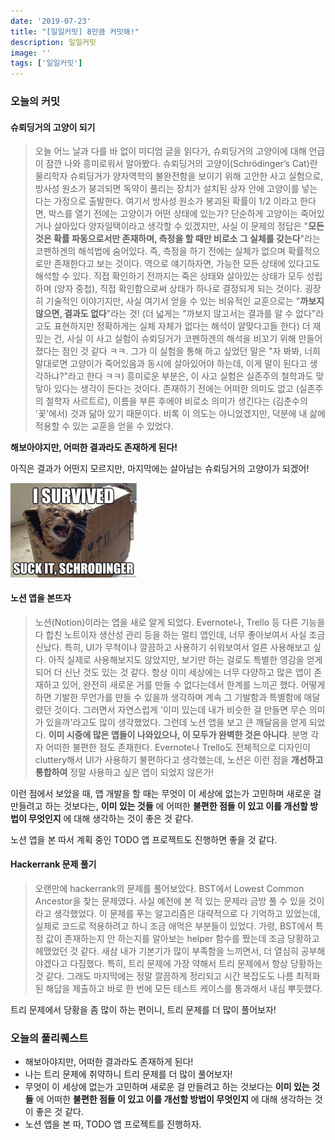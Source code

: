```yaml
---
date: '2019-07-23'
title: "[일일커밋] 8만큼 커밋해!"
description: 일일커밋
image: ''
tags: ['일일커밋']
---
```


### 오늘의 커밋

#### 슈뢰딩거의 고양이 되기
> 오늘 어느 날과 다를 바 없이 미디엄 글을 읽다가, 슈뢰딩거의 고양이에 대해 언급이 잠깐 나와 흥미로워서 알아봤다. 슈뢰딩거의 고양이(Schrödinger’s Cat)란 물리학자 슈뢰딩거가 양자역학의 불완전함을 보이기 위해 고안한 사고 실험으로, 방사성 원소가 붕괴되면 독약이 풀리는 장치가 설치된 상자 안에 고양이를 넣는다는 가정으로 출발한다. 여기서 방사성 원소가 붕괴된 확률이 1/2 이라고 한다면, 박스를 열기 전에는 고양이가 어떤 상태에 있는가? 단순하게 고양이는 죽어있거나 살아있다 양자일택이라고 생각할 수 있겠지만, 사실 이 문제의 정답은 "__모든 것은 확률 파동으로서만 존재하며, 측정을 할 때만 비로소 그 실체를 갖는다__"라는 코펜하겐의 해석법에 숨어있다. 즉, 측정을 하기 전에는 실체가 없으며 확률적으로만 존재한다고 보는 것이다. 역으로 얘기하자면, 가능한 모든 상태에 있다고도 해석할 수 있다. 직접 확인하기 전까지는 죽은 상태와 살아있는 상태가 모두 성립하며 (양자 중첩), 직접 확인함으로써 상태가 하나로 결정되게 되는 것이다. 굉장히 기술적인 이야기지만, 사실 여기서 얻을 수 있는 비유적인 교훈으로는 "__까보지 않으면, 결과도 없다__"라는 것! (더 넓게는 "까보지 않고서는 결과를 알 수 없다"라고도 표현하지만 정확하게는 실체 자체가 없다는 해석이 알맞다고들 한다) 더 재밌는 건, 사실 이 사고 실험이 슈뢰딩거가 코펜하겐의 해석을 비꼬기 위해 만들어졌다는 점인 것 같다 ㅋㅋ. 그가 이 실험을 통해 하고 싶었던 말은 "자 봐봐, 너희 말대로면 고양이가 죽어있음과 동시에 살아있어야 하는데, 이게 말이 된다고 생각하냐?"라고 한다 ㅋㅋ) 흥미로운 부분은, 이 사고 실험은 실존주의 철학과도 맞닿아 있다는 생각이 든다는 것이다. 존재하기 전에는 어떠한 의미도 없고 (실존주의 철학자 사르트르), 이름을 부른 후에야 비로소 의미가 생긴다는 (김춘수의 '꽃'에서) 것과 닮아 있기 때문이다. 비록 이 의도는 아니었겠지만, 덕분에 내 삶에 적용할 수 있는 교훈을 얻을 수 있었다.

__해보아야지만, 어떠한 결과라도 존재하게 된다!__

아직은 결과가 어떤지 모르지만, 마지막에는 살아남는 슈뢰딩거의 고양이가 되겠어!

<img src="./_images/2019_07_23.PNG" width="40%">


#### 노션 앱을 본뜨자
> 노션(Notion)이라는 앱을 새로 알게 되었다. Evernote나, Trello 등 다른 기능을 다 합친 노트이자 생산성 관리 등을 하는 멀티 앱인데, 너무 좋아보여서 사실 조금 신났다. 특히, UI가 무척이나 깔끔하고 사용하기 쉬워보여서 얼른 사용해보고 싶다. 아직 실제로 사용해보지도 않았지만, 보기만 하는 걸로도 특별한 영감을 얻게 되어 더 신난 것도 있는 것 같다. 항상 이미 세상에는 너무 다양하고 많은 앱이 존재하고 있어, 완전히 새로운 거를 만들 수 없다는데서 한계를 느끼곤 했다. 어떻게 하면 기발한 무언가를 만들 수 있을까 생각하며 계속 그 기발함과 특별함에 매달렸던 것이다. 그러면서 자연스럽게 '이미 있는데 내가 비슷한 걸 만들면 무슨 의미가 있을까'라고도 많이 생각했었다. 그런데 노션 앱을 보고 큰 깨달음을 얻게 되었다. __이미 시중에 많은 앱들이 나와있으나, 이 모두가 완벽한 것은 아니다__. 분명 각자 어떠한 불편한 점도 존재한다. Evernote나 Trello도 전체적으로 디자인이 cluttery해서 UI가 사용하기 불편하다고 생각했는데, 노션은 이런 점을 __개선하고 통합하여__ 정말 사용하고 싶은 앱이 되었지 않은가! 

이런 점에서 보았을 때, 앱 개발을 할 때는 무엇이 이 세상에 없는가 고민하며 새로운 걸 만들려고 하는 것보다는, __이미 있는 것들__ 에 어떠한 __불편한 점들 이 있고 이를 개선할 방법이 무엇인지__ 에 대해 생각하는 것이 좋은 것 같다.

노션 앱을 본 따서 계획 중인 TODO 앱 프로젝트도 진행하면 좋을 것 같다.

#### Hackerrank 문제 풀기
> 오랜만에 hackerrank의 문제를 풀어보았다. BST에서 Lowest Common Ancestor을 찾는 문제였다. 사실 예전에 본 적 있는 문제라 금방 풀 수 있을 것이라고 생각했었다. 이 문제를 푸는 알고리즘은 대략적으로 다 기억하고 있었는데, 실제로 코드로 적용하려고 하니 조금 애먹은 부분들이 있었다. 가령, BST에서 특정 값이 존재하는지 안 하는지를 알아보는 helper 함수를 짰는데 조금 당황하고 헤맸었던 것 같다. 새삼 내가 기본기가 많이 부족함을 느끼면서, 더 열심히 공부해야겠다고 다짐했다. 특히, 트리 문제에 가장 약해서 트리 문제에서 항상 당황하는 것 같다. 그래도 마지막에는 정말 깔끔하게 정리되고 시간 복잡도도 나름 최적화된 해답을 제출하고 바로 한 번에 모든 테스트 케이스를 통과해서 내심 뿌듯했다. 

트리 문제에서 당황을 좀 많이 하는 편이니, 트리 문제를 더 많이 풀어보자!

### 오늘의 풀리퀘스트
- 해보아야지만, 어떠한 결과라도 존재하게 된다!
- 나는 트리 문제에 취약하니 트리 문제를 더 많이 풀어보자!
- 무엇이 이 세상에 없는가 고민하며 새로운 걸 만들려고 하는 것보다는 __이미 있는 것들__ 에 어떠한 __불편한 점들 이 있고 이를 개선할 방법이 무엇인지__ 에 대해 생각하는 것이 좋은 것 같다.
- 노션 앱을 본 따, TODO 앱 프로젝트를 진행하자.